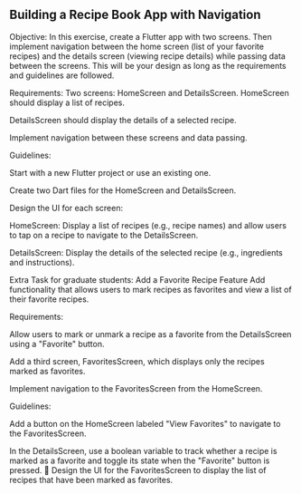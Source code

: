 ## Building a Recipe Book App with Navigation
Objective: In this exercise, create a Flutter app with two screens. Then
implement navigation between the home screen (list of your favorite recipes)
and the details screen (viewing recipe details) while passing data between the
screens. This will be your design as long as the requirements and guidelines are
followed.

Requirements:
Two screens: HomeScreen and DetailsScreen.
HomeScreen should display a list of recipes.

DetailsScreen should display the details of a selected recipe.

Implement navigation between these screens and data passing.

Guidelines:

Start with a new Flutter project or use an existing one.

Create two Dart files for the HomeScreen and DetailsScreen.

Design the UI for each screen:

HomeScreen: Display a list of recipes (e.g., recipe names) and allow users
to tap on a recipe to navigate to the DetailsScreen.

DetailsScreen: Display the details of the selected recipe (e.g., ingredients
and instructions).

Extra Task for graduate students: Add a Favorite Recipe Feature
Add functionality that allows users to mark recipes as favorites and view a
list of their favorite recipes.

Requirements:

Allow users to mark or unmark a recipe as a favorite from the
DetailsScreen using a "Favorite" button.

Add a third screen, FavoritesScreen, which displays only the recipes
marked as favorites.

Implement navigation to the FavoritesScreen from the HomeScreen.

Guidelines:

Add a button on the HomeScreen labeled "View Favorites" to navigate to
the FavoritesScreen.

In the DetailsScreen, use a boolean variable to track whether a recipe is
marked as a favorite and toggle its state when the "Favorite" button is
pressed.
 Design the UI for the FavoritesScreen to display the list of recipes that
have been marked as favorites.
